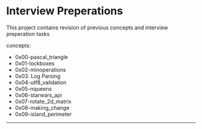 # Interview Preperations
This project contains revision of previous concepts and interview preperation tasks

concepts:
  - 0x00-pascal_triangle
  - 0x01-lockboxes
  - 0x02-minoperations
  - 0x03. Log Parsing
  - 0x04-utf8_validation
  - 0x05-nqueens
  - 0x06-starwars_api
  - 0x07-rotate_2d_matrix
  -  0x08-making_change
  - 0x09-island_perimeter

---
